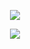 <p align="center">
  <img align="center" justify="center" src="https://github-readme-stats.vercel.app/api?username=Hoffmano&show_icons=true&theme=tokyonight&count_private=true&card_width=495" />
</p>

<p align="center">
  <img align="center" src="https://github-readme-stats.vercel.app/api/top-langs/?username=Hoffmano&hide=python&theme=tokyonight&count_private=true&card_width=495&orgs=amparosaude" />
</p>
